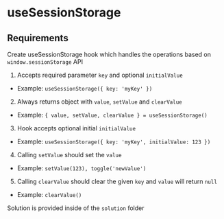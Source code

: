 # useSessionStorage

## Requirements
Create useSessionStorage hook which handles the operations based on `window.sessionStorage` API

1. Accepts required parameter `key` and optional `initialValue`
- Example: `useSessionStorage({ key: 'myKey' })`

2. Always returns object with `value`, `setValue` and `clearValue`
- Example: `{ value, setValue, clearValue } = useSessionStorage()`

3. Hook accepts optional initial `initialValue` 

- Example: `useSessionStorage({ key: 'myKey', initialValue: 123 })`

4. Calling `setValue` should set the `value`

- Example: `setValue(123), toggle('newValue')`

5. Calling `clearValue` should clear the given `key` and `value` will return `null`

- Example: `clearValue()`

Solution is provided inside of the `solution` folder
